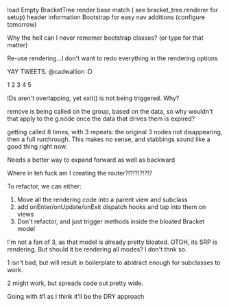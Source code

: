 load Empty BracketTree
render base match ( see bracket\_tree.renderer for setup)
header information
Bootstrap for easy nav additions (configure tomorrow)


Why the hell can I never rememer bootstrap classes? (or type for that matter)

Re-use rendering...I don't want to redo everything in the rendering options


YAY TWEETS. @cadwallion :D


1
   2
3     4
   5

IDs aren't overlapping, yet exit() is not being triggered.  Why?

remove is being called on the group, based on the data, so why wouldn't that
apply to the g.node once the data that drives them is expired?

getting called 8 times, with 3 repeats: the original 3 nodes not disappearing,
then a full runthrough.  This makes no sense, and stabbings sound like a good
thing right now.


Needs a better way to expand forward as well as backward

Where in teh fuck am I creating the router?!?!?!?!?!?


To refactor, we can either:
1. Move all the rendering code into a parent view and subclass
2. add onEnter/onUpdate/onExit dispatch hooks and tap into them on views
3. Don't refactor, and just trigger methods inside the bloated Bracket model

I'm not a fan of 3, as that model is already pretty bloated.  OTOH, its SRP is
rendering.  But should it be rendering all modes? I don't thnk so.

1 isn't bad, but will result in boilerplate to abstract enough for subclasses
to work.

2 might work, but spreads code out pretty wide.

Going with #1 as I think it'll be the DRY approach
